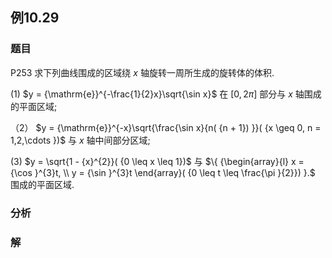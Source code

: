 ## 例10.29
### 题目
P253 求下列曲线围成的区域绕 $x$ 轴旋转一周所生成的旋转体的体积.

(1) $y = {\mathrm{e}}^{-\frac{1}{2}x}\sqrt{\sin x}$ 在 $\lbrack {0,{2\pi }}\rbrack$ 部分与 $x$ 轴围成的平面区域;

（2） $y = {\mathrm{e}}^{-x}\sqrt{\frac{\sin x}{n( {n + 1}) }}( {x \geq 0, n = 1,2,\cdots })$ 与 $x$ 轴中间部分区域;

(3) $y = \sqrt{1 - {x}^{2}}( {0 \leq x \leq 1})$ 与 $\{ {\begin{array}{l} x = {\cos }^{3}t, \\ y = {\sin }^{3}t \end{array}( {0 \leq t \leq \frac{\pi }{2}}) }.$ 围成的平面区域.
### 分析

### 解